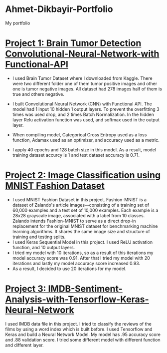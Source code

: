 # Ahmet-Dikbayir-Portfolio
My portfolio
# [Project 1: Brain Tumor Detection Convolutional-Neural-Network-with Functional-API](https://github.com/AhmetDikbayir/Convolutional-Neural-Network-with-Functional-API)

* I used Brain Tumor Dataset where I downloaded from Kaggle. There were two different folder one of them tumor positive images and other one is tumor negative images. All dataset had 278 images half of them is true and others negative. 

* I built Convolutional Neural Network (CNN) with Functional API. The model had 1 input 10 hidden 1 output layers. To prevent the overfitting 3 times was used drop, and 2 times Batch Normalization. In the hidden layer Relu activation function was used, and softmax used in the output layer. 

* When compiling model, Categorical Cross Entropy used as a loss function, Adamax used as an optimizer, and accuracy used as a metric.

* I apply 40 epochs and 128 batch size in this model. As a result, model training dataset accurcy is 1 and test dataset accuracy is 0.71.

# [Project 2: Image Classification using MNIST Fashion Dataset](https://github.com/AhmetDikbayir/Neural-Network-Project-with-MNIST-Fashion-Dataset)
* I used MNIST Fashion Dataset in this project. Fashion-MNIST is a dataset of Zalando's article images—consisting of a training set of 60,000 examples and a test set of 10,000 examples. Each example is a 28x28 grayscale image, associated with a label from 10 classes. Zalando intends Fashion-MNIST to serve as a direct drop-in replacement for the original MNIST dataset for benchmarking machine learning algorithms. It shares the same image size and structure of training and testing splits. 
* I used Keras Sequential Model in this project. I used ReLU activation function, and 10 output layers. 
* I tried my model with 10 iterations, so as a result of this iterations my model accuracy score was 0.91. After that I tried my model with 20 iterations and lastly my model accuracy score increased 0.93.
* As a result, I decided to use 20 iterations for my model.

# [Project 3: IMDB-Sentiment-Analysis-with-Tensorflow-Keras-Neural-Network](https://github.com/AhmetDikbayir/IMDB-Sentiment-Analysis-with-Tensorflow-Keras-Neural-Network)
I used IMDB data file in this project. I tried to classify the reviews of the films by using a word index which is built before. I used Tensorflow and Keras and build a Neural Network Model. My model has .95 accuracy score and .88 validation score. I tried some different model with different function and different layer.


 
